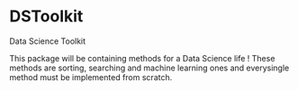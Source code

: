 # DSToolkit
Data Science Toolkit

This package will be containing methods for a Data Science life !
These methods are sorting, searching and machine learning ones and everysingle method must be implemented from scratch.
